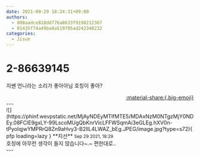 ```yaml
---
date: 2021-09-29 18:24:31+09:00
authors:
  - 808aadce818dd776a8633f9198212367
  - 01435f74a49ba8a519705ad242348232
categories:
  - Jisun
---
```


# 2-86639145

<div class="post-container" markdown="1">
<div class="content-container md-sidebar__scrollwrap" markdown="1">

지쎈 언니라는 소리가 좋아아님 호칭이 좋아?

</div>
</div>

<div style="text-align: right;" markdown="1">
<a href="https://weverse.io/fromis9/fanpost/2-86639145" style="text-align: right;">:material-share:{.big-emoji}</a>
</div>
---

<div class="comments-container md-sidebar__scrollwrap" markdown="1">
<div class="comment" markdown="1">
<div class='id-container' markdown="1">
![](https://phinf.wevpstatic.net/MjAyNDEyMTlfMTE5/MDAxNzM0NTgzMjY0NDEy.08FClE9gxLY-99LscoMUgQbKnrVicLFFWSqmAi3eGLEg.hXV0n-tPyoIqjwYMPRrQ8Zn9aHvy3-B2llL4LWAZ_bEg.JPEG/image.jpg?type=s72){ pfp loading=lazy }
**<span class="artist">지선</span>** <small>Sep 29 2021, 18:29</small><br>
</div>
<div class='comment-body' markdown="1">
호칭에 아무런 생각이 들지 않습니다~.~ 편한대로..
</div>
</div>
</div>
---
